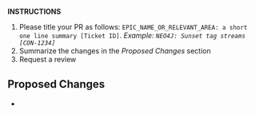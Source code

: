 **INSTRUCTIONS** 
1. Please title your PR as follows: `EPIC_NAME_OR_RELEVANT_AREA: a short one line summary [Ticket ID]`. *Example: `NEO4J: Sunset tag streams [CON-1234]`*
2. Summarize the changes in the *Proposed Changes* section
3. Request a review

**Proposed Changes**
- 
-
